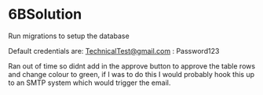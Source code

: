 # 6BSolution

Run migrations to setup the database


Default credentials are: TechnicalTest@gmail.com : Password123

Ran out of time so didnt add in the approve button to approve the table rows and change colour to green, if I was to do this I would probably hook this up to an SMTP system which would trigger the email.
